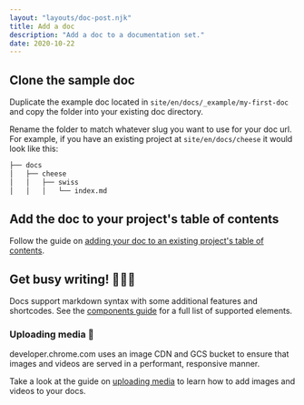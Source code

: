 ```yaml
---
layout: "layouts/doc-post.njk"
title: Add a doc
description: "Add a doc to a documentation set."
date: 2020-10-22
---
```


## Clone the sample doc

Duplicate the example doc located in `site/en/docs/_example/my-first-doc` and
copy the folder into your existing doc directory.

Rename the folder to match whatever slug you want to use for your doc url. For
example, if you have an existing project at `site/en/docs/cheese` it would look
like this:

```bash
├── docs
│   ├── cheese
│   │   ├── swiss
│   │   │   └── index.md
```

## Add the doc to your project's table of contents

Follow the guide on [adding your doc to an existing project's table of
contents](/docs/handbook/how-to/add-a-project/#configure-the-table-of-contents-for-your-project).

## Get busy writing! 👩🏽‍💻

Docs support markdown syntax with some additional features and shortcodes.
See the [components guide](/docs/handbook/components/) for a full list of supported elements.

### Uploading media 📸

developer.chrome.com uses an image CDN and GCS bucket to ensure that images and
videos are served in a performant, responsive manner.

Take a look at the guide on [uploading media](/docs/handbook/how-to/add-media)
to learn how to add images and videos to your docs.
